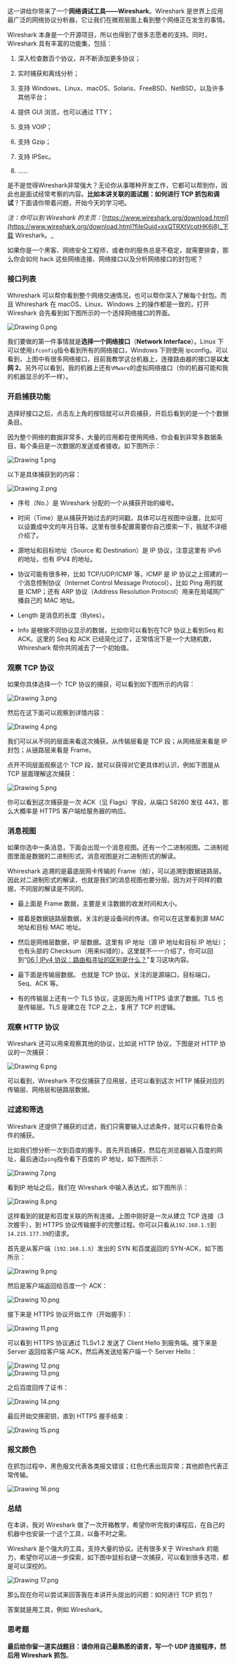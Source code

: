 这一讲给你带来了一个**网络调试工具——Wireshark**。Wireshark 是世界上应用最广泛的网络协议分析器，它让我们在微观层面上看到整个网络正在发生的事情。

Wireshark 本身是一个开源项目，所以也得到了很多志愿者的支持。同时，Wireshark 具有丰富的功能集，包括：

1. 深入检查数百个协议，并不断添加更多协议；
    
2. 实时捕获和离线分析；
    
3. 支持 Windows、Linux、macOS、Solaris、FreeBSD、NetBSD，以及许多其他平台；
    
4. 提供 GUI 浏览，也可以通过 TTY；
    
5. 支持 VOIP；
    
6. 支持 Gzip；
    
7. 支持 IPSec。
    
8. ……
    

是不是觉得Wireshark非常强大？无论你从事哪种开发工作，它都可以帮到你，因此也是面试经常考察的内容。**比如本讲关联的面试题：如何进行 TCP 抓包和调试**？下面请你带着问题，开始今天的学习吧。

_注：你可以到 Wireshark 的主页：_[https://www.wireshark.org/download.html](https://www.wireshark.org/download.html?fileGuid=xxQTRXtVcqtHK6j8)_下载 Wireshark。_

如果你是一个黑客、网络安全工程师，或者你的服务总是不稳定，就需要排查，那么你会如何 hack 这些网络连接、网络接口以及分析网络接口的封包呢？

### 接口列表

Whireshark 可以帮你看到整个网络交通情况，也可以帮你深入了解每个封包。而且 Whireshark 在 macOS、Linux、Windows 上的操作都是一致的，打开 Wireshark 会先看到如下图所示的一个选择网络接口的界面。

![Drawing 0.png](http://p4ui.toweydoc.tech:20080/images/stydocs/Cgp9HWCTpVWAMmCIAACa-Lf3Ezk286.png)

我们要做的第一件事情就是**选择一个网络接口**（**Network Interface**）。Linux 下可以使用`ifconfig`指令看到所有的网络接口，Windows 下则使用 ipconfig。可以看到，上图中有很多网络接口，目前我教学这台机器上，连接路由器的接口是**以太网 2**。另外可以看到，我的机器上还有`VMware`的虚拟网络接口（你的机器可能和我的机器显示的不一样）。

### 开启捕获功能

选择好接口之后，点击左上角的按钮就可以开启捕获，开启后看到的是一个个数据条目。

因为整个网络的数据非常多，大量的应用都在使用网络，你会看到非常多数据条目，每个条目是一次数据的发送或者接收。如下图所示：

![Drawing 1.png](http://p4ui.toweydoc.tech:20080/images/stydocs/CioPOWCTpV-AAY9XAAFmcX9uc-U085.png)

以下是具体捕获到的内容：

![Drawing 2.png](http://p4ui.toweydoc.tech:20080/images/stydocs/Cgp9HWCTpWWAdQPSAAHJ-HWaYz0586.png)

- 序号（No.）是 Wireshark 分配的一个从捕获开始的编号。
    
- 时间（Time）是从捕获开始过去的时间戳，具体可以在视图中设置，比如可以设置成中文的年月日等。这里有很多配置需要你自己摸索一下，我就不详细介绍了。
    
- 源地址和目标地址（Source 和 Destination）是 IP 协议，注意这里有 IPv6 的地址，也有 IPV4 的地址。
    
- 协议可能有很多种，比如 TCP/UDP/ICMP 等，ICMP 是 IP 协议之上搭建的一个消息控制协议（Internet Control Message Protocol），比如 Ping 用的就是 ICMP；还有 ARP 协议（Address Resolution Protocol）用来在局域网广播自己的 MAC 地址。
    
- Length 是消息的长度（Bytes）。
    
- Info 是根据不同协议显示的数据，比如你可以看到在TCP 协议上看到Seq 和 ACK。这里的 Seq 和 ACK 已经简化过了，正常情况下是一个大随机数，Whireshark 帮你共同减去了一个初始值。
    

### 观察 TCP 协议

如果你具体选择一个 TCP 协议的捕获，可以看到如下图所示的内容：

![Drawing 3.png](http://p4ui.toweydoc.tech:20080/images/stydocs/CioPOWCTpXCAQhhpAAA9Uqsah2A016.png)

然后在这下面可以观察到详情内容：

![Drawing 4.png](http://p4ui.toweydoc.tech:20080/images/stydocs/Cgp9HWCTpXeAGJAjAADSD8vKBNo956.png)

我们可以从不同的层面来看这次捕获。从传输层看是 TCP 段；从网络层来看是 IP 封包；从链路层来看是 Frame。

点开不同层面观察这个 TCP 段，就可以获得对它更具体的认识，例如下图是从 TCP 层面理解这次捕获：

![Drawing 5.png](http://p4ui.toweydoc.tech:20080/images/stydocs/Cgp9HWCTpYGAGGQaAAE4PBKz5m0260.png)

你可以看到这次捕获是一次 ACK（见 Flags）字段，从端口 58260 发往 443，那么大概率是 HTTPS 客户端给服务器的响应。

### 消息视图

如果你选中一条消息，下面会出现一个消息视图。还有一个二进制视图。二进制视图里面是数据的二进制形式，消息视图是对二进制形式的解读。

Whireshark 追溯的是最底层网卡传输的 Frame（帧），可以追溯到数据链路层。因此对二进制形式的解读，也就是我们的消息视图也要分层。因为对于同样的数据，不同层的解读是不同的。

- 最上面是 Frame 数据，主要是关注数据的收发时间和大小。
    
- 接着是数据链路层数据，关注的是设备间的传递。你可以在这里看到源 MAC 地址和目标 MAC 地址。
    
- 然后是网络层数据，IP 层数据。这里有 IP 地址（源 IP 地址和目标 IP 地址）；也有头部的 Checksum（用来纠错的）。这里就不一一介绍了，你可以回到“[06 | IPv4 协议：路由和寻址的区别是什么？](https://kaiwu.lagou.com/course/courseInfo.htm?courseId=837#/detail/pc?id=7271&fileGuid=xxQTRXtVcqtHK6j8)”复习这块内容。
    
- 最下面是传输层数据。 也就是 TCP 协议。关注的是源端口，目标端口，Seq、ACK 等。
    
- 有的传输层上还有一个 TLS 协议，这是因为用 HTTPS 请求了数据。TLS 也是传输层。TLS 是建立在 TCP 之上，复用了 TCP 的逻辑。
    

### 观察 HTTP 协议

Wireshark 还可以用来观察其他的协议，比如说 HTTP 协议，下图是对 HTTP 协议的一次捕获：

![Drawing 6.png](http://p4ui.toweydoc.tech:20080/images/stydocs/Cgp9HWCTpY2AEOKnAAE6yRKPJBg745.png)

可以看到，Wireshark 不仅仅捕获了应用层，还可以看到这次 HTTP 捕获对应的传输层、网络层和链路层数据。

### 过滤和筛选

Wireshark 还提供了捕获的过滤，我们只需要输入过滤条件，就可以只看符合条件的捕获。

比如我们想分析一次到百度的握手。首先开启捕获，然后在浏览器输入百度的网址，最后通过`ping`指令看下百度的 IP 地址，如下图所示：

![Drawing 7.png](http://p4ui.toweydoc.tech:20080/images/stydocs/Cgp9HWCTpZWAM_ZDAACDEGeqkD4822.png)

看到IP 地址之后，我们在 Wireshark 中输入表达式，如下图所示：

![Drawing 8.png](http://p4ui.toweydoc.tech:20080/images/stydocs/CioPOWCTpZuAdqvyAAJKx2ztVfs457.png)

这样看到的就是和百度关联的所有连接。上图中刚好是一次从建立 TCP 连接（3 次握手），到 HTTPS 协议传输握手的完整过程。你可以只看从`192.168.1.5`到`14.215.177.39`的请求。

首先是从客户端（`192.168.1.5`）发出的 SYN 和百度返回的 SYN-ACK，如下图所示：

![Drawing 9.png](http://p4ui.toweydoc.tech:20080/images/stydocs/Cgp9HWCTpaSAVVd3AACrCY_TI9w061.png)

然后是客户端返回给百度一个 ACK：

![Drawing 10.png](http://p4ui.toweydoc.tech:20080/images/stydocs/Cgp9HWCTpaqAc4GfAAA15zGZlCA421.png)

接下来是 HTTPS 协议开始工作（开始握手）：

![Drawing 11.png](http://p4ui.toweydoc.tech:20080/images/stydocs/CioPOWCTpa-AKOziAABRvFiPr0Q242.png)

可以看到 HTTPS 协议通过 TLSv1.2 发送了 Client Hello 到服务端。接下来是 Server 返回给客户端 ACK，然后再发送给客户端一个 Server Hello：

![Drawing 12.png](http://p4ui.toweydoc.tech:20080/images/stydocs/CioPOWCTpbWARjykAAA7-AoCxcc618.png)  
![Drawing 13.png](http://p4ui.toweydoc.tech:20080/images/stydocs/Cgp9HWCTpbuAcAuCAAA17DK_mn8422.png)

之后百度回传了证书：

![Drawing 14.png](http://p4ui.toweydoc.tech:20080/images/stydocs/CioPOWCTpcCAZ1NdAABB_oCh1OM046.png)

最后开始交换密钥，直到 HTTPS 握手结束：

![Drawing 15.png](http://p4ui.toweydoc.tech:20080/images/stydocs/Cgp9HWCTpcaAEOyoAAD6xEQthA8678.png)

### 报文颜色

在抓包过程中，黑色报文代表各类报文错误；红色代表出现异常；其他颜色代表正常传输。

![Drawing 16.png](http://p4ui.toweydoc.tech:20080/images/stydocs/Cgp9HWCTpcyAFfC8AAHgGuq9ECI016.png)

### 总结

在本讲，我对 Wireshark 做了一次开箱教学，希望你听完我的课程后，在自己的机器中也安装一个这个工具，以备不时之需。

Wireshark 是个强大的工具，支持大量的协议。还有很多关于 Wireshark 的能力，希望你可以进一步探索，如下图中鼠标右键一次捕获，可以看到很多选项，都是可以深挖的。

![Drawing 17.png](http://p4ui.toweydoc.tech:20080/images/stydocs/CioPOWCTpdOATgr1AADfReXfTIc663.png)

那么现在你可以尝试来回答我在本讲开头提出的问题：如何进行 TCP 抓包？

答案就是用工具，例如 Wireshark。

### 思考题

**最后给你留一道实战题目：请你用自己最熟悉的语言，写一个 UDP 连接程序，然后用 Wireshark 抓包**。